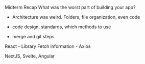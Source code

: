 Midterm Recap
What was the worst part of building your app?
- Architecture was weird. Folders, file organization, even code
- code design, standards, which methods to use

- merge and git steps

React - Library
Fetch information - Axios


NextJS, Svelte, Angular